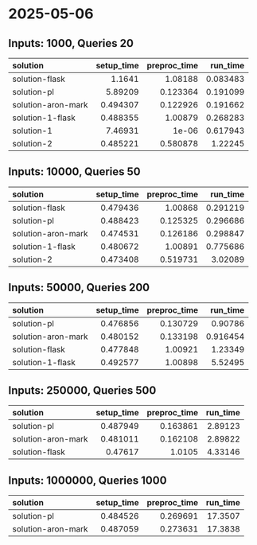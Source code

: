 # 2025-05-06

## Inputs: 1000, Queries 20

| solution           |   setup_time |   preproc_time |   run_time |
|:-------------------|-------------:|---------------:|-----------:|
| solution-flask     |     1.1641   |       1.08188  |   0.083483 |
| solution-pl        |     5.89209  |       0.123364 |   0.191099 |
| solution-aron-mark |     0.494307 |       0.122926 |   0.191662 |
| solution-1-flask   |     0.488355 |       1.00879  |   0.268283 |
| solution-1         |     7.46931  |       1e-06    |   0.617943 |
| solution-2         |     0.485221 |       0.580878 |   1.22245  |

## Inputs: 10000, Queries 50

| solution           |   setup_time |   preproc_time |   run_time |
|:-------------------|-------------:|---------------:|-----------:|
| solution-flask     |     0.479436 |       1.00868  |   0.291219 |
| solution-pl        |     0.488423 |       0.125325 |   0.296686 |
| solution-aron-mark |     0.474531 |       0.126186 |   0.298847 |
| solution-1-flask   |     0.480672 |       1.00891  |   0.775686 |
| solution-2         |     0.473408 |       0.519731 |   3.02089  |

## Inputs: 50000, Queries 200

| solution           |   setup_time |   preproc_time |   run_time |
|:-------------------|-------------:|---------------:|-----------:|
| solution-pl        |     0.476856 |       0.130729 |   0.90786  |
| solution-aron-mark |     0.480152 |       0.133198 |   0.916454 |
| solution-flask     |     0.477848 |       1.00921  |   1.23349  |
| solution-1-flask   |     0.492577 |       1.00898  |   5.52495  |

## Inputs: 250000, Queries 500

| solution           |   setup_time |   preproc_time |   run_time |
|:-------------------|-------------:|---------------:|-----------:|
| solution-pl        |     0.487949 |       0.163861 |    2.89123 |
| solution-aron-mark |     0.481011 |       0.162108 |    2.89822 |
| solution-flask     |     0.47617  |       1.0105   |    4.33146 |

## Inputs: 1000000, Queries 1000

| solution           |   setup_time |   preproc_time |   run_time |
|:-------------------|-------------:|---------------:|-----------:|
| solution-pl        |     0.484526 |       0.269691 |    17.3507 |
| solution-aron-mark |     0.487059 |       0.273631 |    17.3838 |